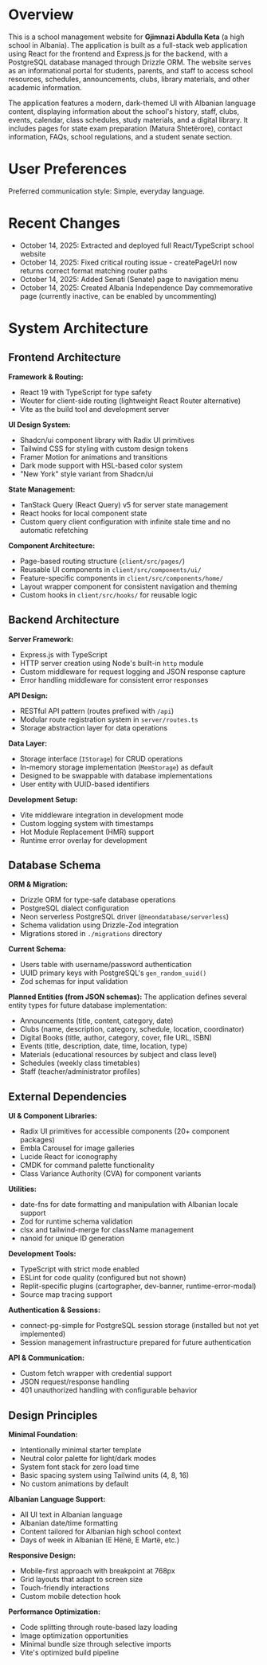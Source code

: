 # Overview

This is a school management website for **Gjimnazi Abdulla Keta** (a high school in Albania). The application is built as a full-stack web application using React for the frontend and Express.js for the backend, with a PostgreSQL database managed through Drizzle ORM. The website serves as an informational portal for students, parents, and staff to access school resources, schedules, announcements, clubs, library materials, and other academic information.

The application features a modern, dark-themed UI with Albanian language content, displaying information about the school's history, staff, clubs, events, calendar, class schedules, study materials, and a digital library. It includes pages for state exam preparation (Matura Shtetërore), contact information, FAQs, school regulations, and a student senate section.

# User Preferences

Preferred communication style: Simple, everyday language.

# Recent Changes

- October 14, 2025: Extracted and deployed full React/TypeScript school website
- October 14, 2025: Fixed critical routing issue - createPageUrl now returns correct format matching router paths
- October 14, 2025: Added Senati (Senate) page to navigation menu
- October 14, 2025: Created Albania Independence Day commemorative page (currently inactive, can be enabled by uncommenting)

# System Architecture

## Frontend Architecture

**Framework & Routing:**
- React 19 with TypeScript for type safety
- Wouter for client-side routing (lightweight React Router alternative)
- Vite as the build tool and development server

**UI Design System:**
- Shadcn/ui component library with Radix UI primitives
- Tailwind CSS for styling with custom design tokens
- Framer Motion for animations and transitions
- Dark mode support with HSL-based color system
- "New York" style variant from Shadcn/ui

**State Management:**
- TanStack Query (React Query) v5 for server state management
- React hooks for local component state
- Custom query client configuration with infinite stale time and no automatic refetching

**Component Architecture:**
- Page-based routing structure (`client/src/pages/`)
- Reusable UI components in `client/src/components/ui/`
- Feature-specific components in `client/src/components/home/`
- Layout wrapper component for consistent navigation and theming
- Custom hooks in `client/src/hooks/` for reusable logic

## Backend Architecture

**Server Framework:**
- Express.js with TypeScript
- HTTP server creation using Node's built-in `http` module
- Custom middleware for request logging and JSON response capture
- Error handling middleware for consistent error responses

**API Design:**
- RESTful API pattern (routes prefixed with `/api`)
- Modular route registration system in `server/routes.ts`
- Storage abstraction layer for data operations

**Data Layer:**
- Storage interface (`IStorage`) for CRUD operations
- In-memory storage implementation (`MemStorage`) as default
- Designed to be swappable with database implementations
- User entity with UUID-based identifiers

**Development Setup:**
- Vite middleware integration in development mode
- Custom logging system with timestamps
- Hot Module Replacement (HMR) support
- Runtime error overlay for development

## Database Schema

**ORM & Migration:**
- Drizzle ORM for type-safe database operations
- PostgreSQL dialect configuration
- Neon serverless PostgreSQL driver (`@neondatabase/serverless`)
- Schema validation using Drizzle-Zod integration
- Migrations stored in `./migrations` directory

**Current Schema:**
- Users table with username/password authentication
- UUID primary keys with PostgreSQL's `gen_random_uuid()`
- Zod schemas for input validation

**Planned Entities (from JSON schemas):**
The application defines several entity types for future database implementation:
- Announcements (title, content, category, date)
- Clubs (name, description, category, schedule, location, coordinator)
- Digital Books (title, author, category, cover, file URL, ISBN)
- Events (title, description, date, time, location, type)
- Materials (educational resources by subject and class level)
- Schedules (weekly class timetables)
- Staff (teacher/administrator profiles)

## External Dependencies

**UI & Component Libraries:**
- Radix UI primitives for accessible components (20+ component packages)
- Embla Carousel for image galleries
- Lucide React for iconography
- CMDK for command palette functionality
- Class Variance Authority (CVA) for component variants

**Utilities:**
- date-fns for date formatting and manipulation with Albanian locale support
- Zod for runtime schema validation
- clsx and tailwind-merge for className management
- nanoid for unique ID generation

**Development Tools:**
- TypeScript with strict mode enabled
- ESLint for code quality (configured but not shown)
- Replit-specific plugins (cartographer, dev-banner, runtime-error-modal)
- Source map tracing support

**Authentication & Sessions:**
- connect-pg-simple for PostgreSQL session storage (installed but not yet implemented)
- Session management infrastructure prepared for future authentication

**API & Communication:**
- Custom fetch wrapper with credential support
- JSON request/response handling
- 401 unauthorized handling with configurable behavior

## Design Principles

**Minimal Foundation:**
- Intentionally minimal starter template
- Neutral color palette for light/dark modes
- System font stack for zero load time
- Basic spacing system using Tailwind units (4, 8, 16)
- No custom animations by default

**Albanian Language Support:**
- All UI text in Albanian language
- Albanian date/time formatting
- Content tailored for Albanian high school context
- Days of week in Albanian (E Hënë, E Martë, etc.)

**Responsive Design:**
- Mobile-first approach with breakpoint at 768px
- Grid layouts that adapt to screen size
- Touch-friendly interactions
- Custom mobile detection hook

**Performance Optimization:**
- Code splitting through route-based lazy loading
- Image optimization opportunities
- Minimal bundle size through selective imports
- Vite's optimized build pipeline